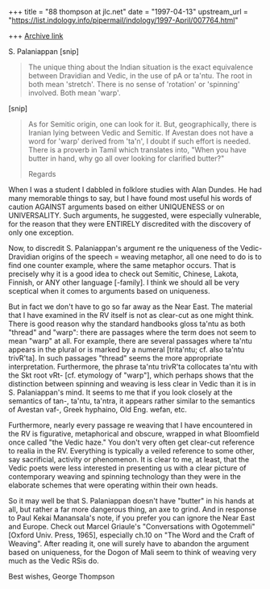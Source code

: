 +++
title = "88 thompson at jlc.net"
date = "1997-04-13"
upstream_url = "https://list.indology.info/pipermail/indology/1997-April/007764.html"

+++
[Archive link](https://list.indology.info/pipermail/indology/1997-April/007764.html)

S. Palaniappan
 [snip]
>
>The unique thing about the Indian situation is the exact equivalence between
>Dravidian and Vedic, in the use of pA or ta'ntu. The root in both mean
>'stretch'. There is no sense of 'rotation' or 'spinning' involved. Both mean
>'warp'.

[snip]

>As for Semitic origin, one can look for it. But, geographically, there is
>Iranian lying between Vedic and Semitic. If Avestan does not have a word for
>'warp' derived from 'ta'n', I doubt if such effort is needed. There is a
>proverb in Tamil which translates into, "When you have butter in hand, why go
>all over looking for clarified butter?"
>
>Regards
>
When I was a student I dabbled in folklore studies with Alan Dundes.  He
had many memorable things to say, but I have found most useful his words of
caution AGAINST arguments based on either UNIQUENESS or on UNIVERSALITY.
Such arguments, he suggested, were especially vulnerable, for the reason
that they were ENTIRELY discredited with the discovery of only one
exception.

Now, to discredit S. Palaniappan's argument re the uniqueness of the
Vedic-Dravidian origins of the speech = weaving metaphor, all one need to
do is to find one counter example, where the same metaphor occurs.  That is
precisely why it is a good idea to check out Semitic, Chinese, Lakota,
Finnish, or ANY other language [-family].  I think we should all be very
sceptical when it comes to arguments based on uniqueness.

But in fact we don't have to go so far away as the Near East.  The material
that I have examined in the RV itself is not as clear-cut as one might
think.  There is good reason why the standard handbooks gloss ta'ntu as
both "thread" and "warp": there are passages where the term does not seem
to mean "warp" at all.  For example, there are several passages where
ta'ntu appears in the plural or is marked by a numeral [trita'ntu; cf. also
ta'ntu trivR'ta].  In such passages "thread" seems the more appropriate
interpretation.  Furthermore, the phrase ta'ntu trivR'ta collocates ta'ntu
with the Skt root vRt- [cf. etymology of "warp"], which perhaps shows that
the distinction between spinning and weaving is less clear in Vedic than it
is in S. Palaniappan's mind. It seems to me that if you look closely at the
semantics of tan-, ta'ntu, ta'ntra, it appears rather similar to the
semantics of Avestan vaf-, Greek hyphaino, Old Eng. wefan, etc.

Furthermore, nearly every passage re weaving that I have encountered in the
RV is figurative, metaphorical and obscure, wrapped in what Bloomfield once
called "the Vedic haze."  You don't very often get clear-cut reference to
realia in the RV.  Everything is typically a veiled reference to some
other, say sacrificial, activity or phenomenon.  It is clear to me, at
least, that the Vedic poets were less interested in presenting us with a
clear picture of contemporary weaving and spinning technology than they
were in the elaborate schemes that were operating within their own heads.

So it may well be that S. Palaniappan doesn't have "butter" in his hands at
all, but rather a far more dangerous thing, an axe to grind.  And in
response to Paul Kekai Manansala's note, if you prefer you can ignore the
Near East and Europe.  Check out Marcel Griaule's "Conversations with
Ogotemmeli" [Oxford Univ. Press, 1965], especially ch.10 on "The Word and
the Craft of Weaving".  After reading it, one will surely have to abandon
the argument based on uniqueness, for the Dogon of Mali seem to think of
weaving very much as the Vedic RSis do.

Best wishes,
George Thompson











